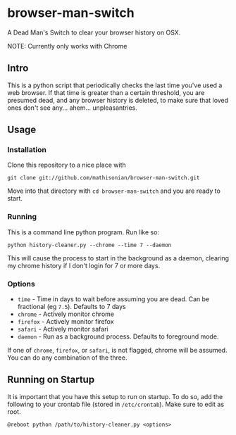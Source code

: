 browser-man-switch
==================

A Dead Man's Switch to clear your browser history on OSX.

NOTE: Currently only works with Chrome

Intro
-----

This is a python script that periodically checks the last time you've used a web browser. If that time is
greater than a certain threshold, you are presumed dead, and any browser history is deleted, to make sure that
loved ones don't see any... ahem... unpleasantries.

Usage
-----

### Installation

Clone this repository to a nice place with 

```
git clone git://github.com/mathisonian/browser-man-switch.git
```

Move into that directory with ```cd browser-man-switch``` and you are ready to start.

### Running

This is a command line python program. Run like so:

```
python history-cleaner.py --chrome --time 7 --daemon
```

This will cause the process to start in the background as a daemon, clearing my chrome history if I don't
login for 7 or more days. 

### Options

* `time` - Time in days to wait before assuming you are dead. Can be fractional (eg `7.5`). Defaults to 7 days
* `chrome` - Actively monitor chrome
* `firefox` - Actively monitor firefox
* `safari` - Actively monitor safari
* `daemon` - Run as a background process. Defaults to foreground mode.

If one of `chrome`, `firefox`, or `safari`, is not flagged, chrome will be assumed. You can do any combination of the three.

Running on Startup
---

It is important that you have this setup to run on startup. To do so, add the following to your crontab file (stored in `/etc/crontab`). Make sure to edit as root.

```
@reboot python /path/to/history-cleaner.py <options>
```
